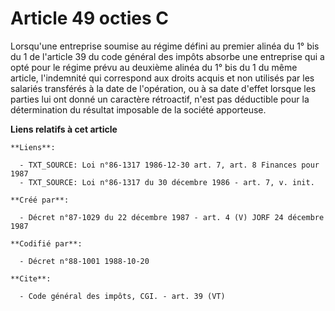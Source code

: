 # Article 49 octies C

Lorsqu'une entreprise soumise au régime défini au premier alinéa du 1° bis du 1 de l'article 39 du code général des impôts
absorbe une entreprise qui a opté pour le régime prévu au deuxième alinéa du 1° bis du 1 du même article, l'indemnité qui
correspond aux droits acquis et non utilisés par les salariés transférés à la date de l'opération, ou à sa date d'effet
lorsque les parties lui ont donné un caractère rétroactif, n'est pas déductible pour la détermination du résultat imposable
de la société apporteuse.

**Liens relatifs à cet article**

	**Liens**:

	  - TXT_SOURCE: Loi n°86-1317 1986-12-30 art. 7, art. 8 Finances pour 1987
	  - TXT_SOURCE: Loi n°86-1317 du 30 décembre 1986 - art. 7, v. init.

	**Créé par**:

	  - Décret n°87-1029 du 22 décembre 1987 - art. 4 (V) JORF 24 décembre 1987

	**Codifié par**:

	  - Décret n°88-1001 1988-10-20

	**Cite**:

	  - Code général des impôts, CGI. - art. 39 (VT)
